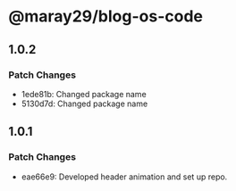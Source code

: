 # @maray29/blog-os-code

## 1.0.2

### Patch Changes

- 1ede81b: Changed package name
- 5130d7d: Changed package name

## 1.0.1

### Patch Changes

- eae66e9: Developed header animation and set up repo.
